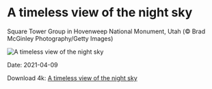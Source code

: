 # A timeless view of the night sky

Square Tower Group in Hovenweep National Monument, Utah (© Brad McGinley Photography/Getty Images)

![A timeless view of the night sky](https://bing.com/th?id=OHR.HovenweepDarkSky_EN-US6328400931_UHD.jpg&rf=LaDigue_UHD.jpg&pid=hp&w=1024&h=576)

Date: 2021-04-09

Download 4k: [A timeless view of the night sky](https://bing.com/th?id=OHR.HovenweepDarkSky_EN-US6328400931_UHD.jpg&rf=LaDigue_UHD.jpg&pid=hp&w=3840&h=2160)

